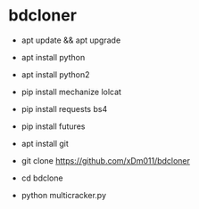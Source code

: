 # bdcloner


* apt update && apt upgrade

* apt install python

* apt install python2

* pip install mechanize lolcat

* pip install requests bs4

* pip install futures

* apt install git

* git clone 
https://github.com/xDm011/bdcloner

* cd bdclone

* python multicracker.py

